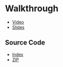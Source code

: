 # Walkthrough

* [Video](http://cs50.tv/2011/fall/psets/4/walkthrough4.mp4)
* [Slides](http://cdn.cs50.net/2011/fall/psets/4/walkthrough4.pdf)

## Source Code

* [Index](http://cdn.cs50.net/2011/fall/psets/4/walkthrough4/)
* [ZIP](http://cdn.cs50.net/2011/fall/psets/4/walkthrough4.zip)

